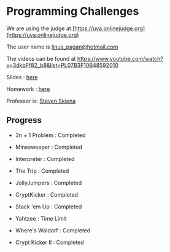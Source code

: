 # Programming Challenges
We are using the judge at [https://uva.onlinejudge.org](https://uva.onlinejudge.org)

The user name is linus_pagan@hotmail.com

The videos can be found at https://www.youtube.com/watch?v=3dkbFf82_b8&list=PL07B3F10B48592010

Slides : [here](https://www3.cs.stonybrook.edu/~skiena/392/audio/)

Homework : [here](https://www3.cs.stonybrook.edu/~skiena/392/hw.txt)

Professor is: [Steven Skiena](https://www3.cs.stonybrook.edu/~skiena/)

## Progress

- 3n + 1 Problem : Completed
- Minesweeper : Completed
- Interpreter : Completed
- The Trip : Completed

- JollyJumpers : Completed
- CryptKicker : Completed
- Stack 'em Up : Completed
- Yahtzee : Time Limit

- Where's Waldorf : Completed
- Crypt Kicker II : Completed



